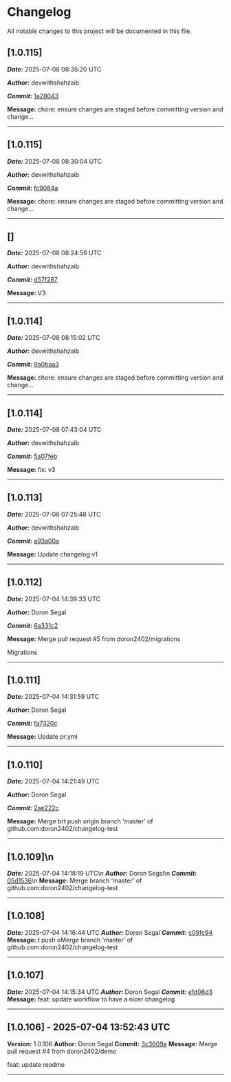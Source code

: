 # Changelog

All notable changes to this project will be documented in this file.

## [1.0.115]
***Date:*** 2025-07-08 08:35:20 UTC

***Author:*** devwithshahzaib

***Commit:*** [1a28043](https://github.com/devwithshahzaib/changelog-testing/commit/1a280430770161eefc61944b2f21169784c5c257)

**Message:** chore: ensure changes are staged before committing version and change…
___


## [1.0.115]
***Date:*** 2025-07-08 08:30:04 UTC

***Author:*** devwithshahzaib

***Commit:*** [fc9084a](https://github.com/devwithshahzaib/changelog-testing/commit/fc9084ae7ca16ecd09135cd85c7f64519b54b783)

**Message:** chore: ensure changes are staged before committing version and change…
___


## []
***Date:*** 2025-07-08 08:24:59 UTC

***Author:*** devwithshahzaib

***Commit:*** [d57f287](https://github.com/devwithshahzaib/changelog-testing/commit/d57f2874cc0d77c00c8331daf54d726bcaf247d9)

**Message:** V3
___


## [1.0.114]
***Date:*** 2025-07-08 08:15:02 UTC

***Author:*** devwithshahzaib

***Commit:*** [9a0baa3](https://github.com/devwithshahzaib/changelog-testing/commit/9a0baa3b9d1f8defc6001feeaae663ed226c2d30)

**Message:** chore: ensure changes are staged before committing version and change…
___


## [1.0.114]
***Date:*** 2025-07-08 07:43:04 UTC

***Author:*** devwithshahzaib

***Commit:*** [5a07feb](https://github.com/devwithshahzaib/changelog-testing/commit/5a07feb2515d6334880df1e906926f6943dc0f3d)

**Message:** fix: v3
___


## [1.0.113]
***Date:*** 2025-07-08 07:25:48 UTC

***Author:*** devwithshahzaib

***Commit:*** [a93a00a](https://github.com/devwithshahzaib/changelog-testing/commit/a93a00a765909b7aa42ecfa513d56db1f15b959d)

**Message:** Update changelog v1
___


## [1.0.112]
***Date:*** 2025-07-04 14:39:33 UTC

***Author:*** Doron Segal

***Commit:*** [6a331c2](https://github.com/doron2402/changelog-test/commit/6a331c2eadfda85ed7a03c98d50b6017870ebbb1)

**Message:** Merge pull request #5 from doron2402/migrations

Migrations
___


## [1.0.111]
***Date:*** 2025-07-04 14:31:59 UTC

***Author:*** Doron Segal

***Commit:*** [fa7320c](https://github.com/doron2402/changelog-test/commit/fa7320ce9ae6552a338464c883211563f3cee993)

**Message:** Update pr.yml
___


## [1.0.110]
***Date:*** 2025-07-04 14:21:49 UTC

***Author:*** Doron Segal

***Commit:*** [2ae222c](https://github.com/doron2402/changelog-test/commit/2ae222c70f56f6d8f7104c8d7b05fde7f9943c7b)

**Message:** Merge brt push origin branch 'master' of github.com:doron2402/changelog-test
___


## [1.0.109]\n
***Date:*** 2025-07-04 14:18:19 UTC\n
***Author:*** Doron Segal\n
***Commit:*** [05d1536](https://github.com/doron2402/changelog-test/commit/05d153654e877646701c869b5f4b9eec5dee4d6f)\n
**Message:** Merge branch 'master' of github.com:doron2402/changelog-test
___


## [1.0.108]
***Date:*** 2025-07-04 14:16:44 UTC
***Author:*** Doron Segal
***Commit:*** [c09fc94](https://github.com/doron2402/changelog-test/commit/c09fc944ae32d9646665777d480549b2d72f19e6)
**Message:** t push oMerge branch 'master' of github.com:doron2402/changelog-test
___


## [1.0.107]
***Date:*** 2025-07-04 14:15:34 UTC
***Author:*** Doron Segal
***Commit:*** [e1d06d3](https://github.com/doron2402/changelog-test/commit/e1d06d301ecac6e502f9d12416645c03dfc1d8e9)
**Message:** feat: update workflow to have a nicer changelog
___


## [1.0.106] - 2025-07-04 13:52:43 UTC

**Version:** 1.0.106
**Author:** Doron Segal
**Commit:** [3c3609a](https://github.com/doron2402/changelog-test/commit/3c3609af6f7dbacf1867da9ea092817850dfcca9)
**Message:** Merge pull request #4 from doron2402/demo

feat: update readme
___


